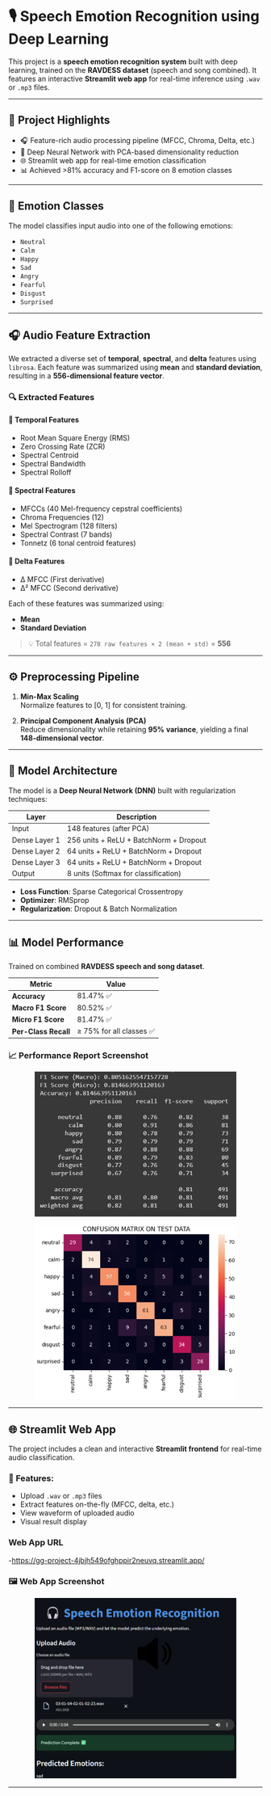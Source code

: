 # 🎙️ Speech Emotion Recognition using Deep Learning

This project is a **speech emotion recognition system** built with deep learning, trained on the **RAVDESS dataset** (speech and song combined). It features an interactive **Streamlit web app** for real-time inference using `.wav` or `.mp3` files.

---

## 🚀 Project Highlights

- 🎧 Feature-rich audio processing pipeline (MFCC, Chroma, Delta, etc.)
- 🧠 Deep Neural Network with PCA-based dimensionality reduction
- 🌐 Streamlit web app for real-time emotion classification
- 📊 Achieved >81% accuracy and F1-score on 8 emotion classes

---

## 🧪 Emotion Classes

The model classifies input audio into one of the following emotions:

- `Neutral`
- `Calm`
- `Happy`
- `Sad`
- `Angry`
- `Fearful`
- `Disgust`
- `Surprised`

---

## 🎧 Audio Feature Extraction

We extracted a diverse set of **temporal**, **spectral**, and **delta** features using `librosa`. Each feature was summarized using **mean** and **standard deviation**, resulting in a **556-dimensional feature vector**.

### 🔍 Extracted Features

#### 🔹 Temporal Features
- Root Mean Square Energy (RMS)
- Zero Crossing Rate (ZCR)
- Spectral Centroid
- Spectral Bandwidth
- Spectral Rolloff

#### 🔹 Spectral Features
- MFCCs (40 Mel-frequency cepstral coefficients)
- Chroma Frequencies (12)
- Mel Spectrogram (128 filters)
- Spectral Contrast (7 bands)
- Tonnetz (6 tonal centroid features)

#### 🔹 Delta Features
- Δ MFCC (First derivative)
- Δ² MFCC (Second derivative)

Each of these features was summarized using:
- **Mean**
- **Standard Deviation**

> 💡 Total features = `278 raw features × 2 (mean + std)` = **556**

---

## ⚙️ Preprocessing Pipeline

1. **Min-Max Scaling**  
   Normalize features to [0, 1] for consistent training.

2. **Principal Component Analysis (PCA)**  
   Reduce dimensionality while retaining **95% variance**, yielding a final **148-dimensional vector**.

---

## 🧠 Model Architecture

The model is a **Deep Neural Network (DNN)** built with regularization techniques:

| Layer        | Description                                  |
|--------------|----------------------------------------------|
| Input        | 148 features (after PCA)                     |
| Dense Layer 1| 256 units + ReLU + BatchNorm + Dropout       |
| Dense Layer 2| 64 units + ReLU + BatchNorm + Dropout        |
| Dense Layer 3| 64 units + ReLU + BatchNorm + Dropout        |
| Output       | 8 units (Softmax for classification)         |

- **Loss Function**: Sparse Categorical Crossentropy  
- **Optimizer**: RMSprop  
- **Regularization**: Dropout & Batch Normalization

---

## 📊 Model Performance

Trained on combined **RAVDESS speech and song dataset**.

| Metric              | Value     |
|---------------------|-----------|
| **Accuracy**        | 81.47% ✅ |
| **Macro F1 Score**  | 80.52% ✅ |
| **Micro F1 Score**  | 81.47% ✅ |
| **Per-Class Recall**| ≥ 75% for all classes ✅ |

### 📈 Performance Report Screenshot

<p align="center">
  <img src="Images/Screenshot_performance.png" width="400" alt="Model performance metrics">
</p>
<p align="center">
  <img src="Images/Screenshot_cm.png" width="400" alt="Model performance metrics">
</p>

---

## 🌐 Streamlit Web App

The project includes a clean and interactive **Streamlit frontend** for real-time audio classification.

### 🔧 Features:
- Upload `.wav` or `.mp3` files
- Extract features on-the-fly (MFCC, delta, etc.)
- View waveform of uploaded audio
- Visual result display

### Web App URL
-https://gg-project-4jbjh549ofghppir2neuvq.streamlit.app/

### 🖼️ Web App Screenshot

<p align="center">
  <img src="Images/Screenshot.png" width="400" alt="Streamlit app interface">
</p>

---


